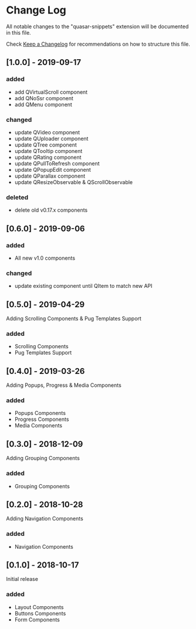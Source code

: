 # Change Log

All notable changes to the "quasar-snippets" extension will be documented in this file.

Check [Keep a Changelog](http://keepachangelog.com/) for recommendations on how to structure this file.

## [1.0.0] - 2019-09-17

### added

- add QVirtualScroll component
- add QNoSsr component
- add QMenu component

### changed

- update QVideo component
- update QUploader component
- update QTree component
- update QTooltip component
- update QRating component
- update QPullToRefresh component
- update QPopupEdit component
- update QParallax component
- update QResizeObservable & QScrollObservable

### deleted

- delete old v0.17.x components


## [0.6.0] - 2019-09-06

### added

- All new v1.0 components

### changed
- update existing component until QItem to match new API

## [0.5.0] - 2019-04-29

Adding Scrolling Components & Pug Templates Support

### added

- Scrolling Components
- Pug Templates Support

## [0.4.0] - 2019-03-26

Adding Popups, Progress & Media Components

### added

- Popups Components
- Progress Components
- Media Components

## [0.3.0] - 2018-12-09

Adding Grouping Components

### added

- Grouping Components

## [0.2.0] - 2018-10-28

Adding Navigation Components

### added

- Navigation Components

## [0.1.0] - 2018-10-17

Initial release

### added

- Layout Components
- Buttons Components
- Form Components